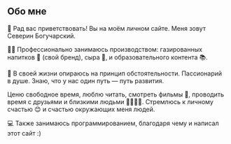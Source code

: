 Обо мне
-
👋 Рад вас приветствовать! Вы на моём личном сайте. Меня зовут Северин Богучарский.

👨‍🏭 Профессионально занимаюсь производством: газированных напитков 🥤 (свой бренд), сыра 🧀,  и образовательного контента 📚.

📖 В своей жизни опираюсь на принцип обстоятельности. Пассионарий в душе. Знаю, что у нас один путь — путь развития. 

Ценю свободное время, люблю читать, смотреть фильмы 🎥, проводить время с друзьями и близкими людьми 👨‍👩‍👧‍👦. Стремлюсь к личному счастью 😊 и счастью окружающих меня людей.

💻 Также занимаюсь программированием, благодаря чему и написал этот сайт :)